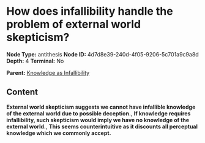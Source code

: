 # How does infallibility handle the problem of external world skepticism?

**Node Type:** antithesis
**Node ID:** 4d7d8e39-240d-4f05-9206-5c701a9c9a8d
**Depth:** 4
**Terminal:** No

**Parent:** [Knowledge as Infallibility](knowledge-as-infallibility-synthesis-8f0bcd35-bb4c-4192-816d-76a63a41903c.md)

## Content

**External world skepticism suggests we cannot have infallible knowledge of the external world due to possible deception.**, **If knowledge requires infallibility, such skepticism would imply we have no knowledge of the external world.**, **This seems counterintuitive as it discounts all perceptual knowledge which we commonly accept.**
